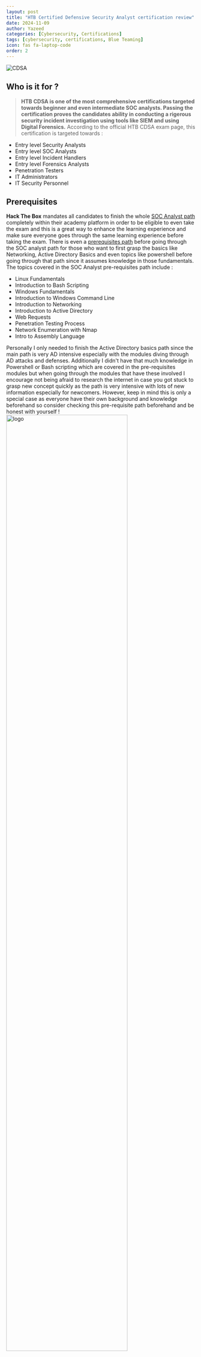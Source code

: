 ```yaml
---
layout: post
title: "HTB Certified Defensive Security Analyst certification review"
date: 2024-11-09
author: Yazeed
categories: [Cybersecurity, Certifications]
tags: [cybersecurity, certifications, Blue Teaming]
icon: fas fa-laptop-code
order: 2
---
```

<img src="/assets/img/HTB_CDSA.png" alt="CDSA">

## Who is it for ?
> **HTB CDSA is one of the most comprehensive certifications targeted towards beginner and even intermediate SOC analysts. Passing the certification proves the candidates ability in conducting a rigerous security incident investigation using tools like SIEM and using Digital Forensics.**
According to the official HTB CDSA exam page, this certification is targeted towards :
- Entry level Security Analysts
- Entry level SOC Analysts
- Entry level Incident Handlers
- Entry level Forensics Analysts
- Penetration Testers
- IT Administrators
- IT Security Personnel

## Prerequisites
**Hack The Box** mandates all candidates to finish the whole <a target="_blank" href="https://academy.hackthebox.com/path/preview/soc-analyst">SOC Analyst path</a> completely within their academy platform in order to be eligible to even take the exam and this is a great way to enhance the learning experience and make sure everyone goes through the same learning experience before taking the exam. There is even a <a href="https://academy.hackthebox.com/path/preview/soc-analyst-prerequisites" target="_blank">prerequisites path</a> before going through the SOC analyst path for those who want to first grasp the basics like Networking, Active Directory Basics and even topics like powershell before going through that path since it assumes knowledge in those fundamentals. The topics covered in the SOC Analyst pre-requisites path include :
- Linux Fundamentals
- Introduction to Bash Scripting
- Windows Fundamentals
- Introduction to Windows Command Line
- Introduction to Networking
- Introduction to Active Directory
- Web Requests
- Penetration Testing Process
- Network Enumeration with Nmap
- Intro to Assembly Language

Personally I only needed to finish the Active Directory basics path since the main path is very AD intensive especially with the modules diving through AD attacks and defenses. Additionally I didn't have that much knowledge in Powershell or Bash scripting which are covered in the pre-requisites modules but when going through the modules that have these involved I encourage not being afraid to research the internet in case you got stuck to grasp new concept quickly as the path is very intensive with lots of new information especially for newcomers. However, keep in mind this is only a special case as everyone have their own background and knowledge beforehand so consider checking this pre-requisite path beforehand and be honest with yourself !
<img src="/assets/img/logo.png" width="80%" alt="logo">

## Exam Prep ...
> <samp> Spoiler alert .... TAKE NOTES ! </samp>

I started going through the SOC Analyst path as someone who haven't done much blue teaming activities since this is my very first blue teaming certification. The path took me roughly about 7 months to finish due to being busy with college and internships but I'd say it's possible to finish in roughly 3 months if anyone dedicates about 20 hours per week consistently. Most important part is writing precise notes so you can come back to later even if its months after. I personally used **Notion** for note taking and I heavily recommend it. 

The main path covers the following topics :
- Incident Handling Process
- Security Monitoring & SIEM Fundamentals
- Windows Event Logs & Finding Evil
- Introduction to Threat Hunting & Hunting With Elastic
- Understanding Log Sources & Investigating with Splunk
- Windows Attacks & Defense
- Intro to Network Traffic Analysis
- Intermediate Network Traffic Analysis
- Working with IDS/IPS
- Introduction to Malware Analysis
- JavaScript Deobfuscation
- YARA & Sigma for SOC Analysts
- Introduction to Digital Forensics
- Detecting Windows Attacks with Splunk
- Security Incident Reporting

A lot of people will find the path overwhelming due to the vast amount of topics covered but I encourage not rushing it and taking it slowly to help let the knowledge sink in. The path will teach you a great deal of skills that will make you a qualified and an attractive SOC analyst for the different enterprises. You will learn how to sift through the security logs and identify attack patterns using SIEMs like Splunk and Elastic, in addition to vital skills like Threat Hunting, DFIR, Malware Analysis, utilizing YARA and Sigma detection rules (I love this module!), dealing with IDS and IPS and most importantly how to compose a professional security incident report. Keep in mind the path encourages researching and thinking out of the box as all the labs given must be solved and a lot will make you actually think twice! Overall it's a very rewarding experience and the feeling if nailing the whole path exercises and labs is worth the grind.

> I did and passed the **eJPTv2** exam before taking this certfication and let me tell you if you want to have a great advantage I heavily advise having some good red teaming background as the whole path talks about detecting and responding to attacks. So that red teaming and pentesting knowledge will help give you some great perspective and insight about what's going on when reading those logs.

After you are done with the whole path you will be eligible to buy an exam voucher and attempt the exam. That's where your notes will now come on your favour. Make sure to re-read these notes and grasp all the concepts especially with the topics you find yourself weak in. Blindly doing the labs again for the topics you feel not so capable of is a great way to gain confidence and this will help you become fluent in the exam environment as you will immediately know what to do once you are in. I also encourage solving a bunch of Sherlocks especially the SOC and DFIR ones. I personally did the following Sherlocks :
- Noxious (SOC-Very Easy)
- Brutus (DFIR-Very Easy)
- Meerkat (SOC-Easy)
- RogueOne (DFIR-Easy)
- Logjammer (DFIR-Easy)
- Heartbreaker (DFIR-Medium)
- APTNightmare (DFIR-Medium)

A lot of the Sherlocks will feel out of topic and covering new concept but they will help give you that think out of the box mindset which is very important in the exam environment. 
Additionally, doing <a href="https://bots.splunk.com/login?redirect=/event/3oQ7sqI5bajOCP43o0svqT/detail" target="_blank">**Splunk BOTS**</a> really helped me test my skills in performing a full investigation with Splunk and that makes it a great test after you are done with the path. Just make sure to do it fully and blindly without reading any writeups. All of this practise will pay off at the exam. 


## Pricing
The <a target="_blank" href="https://academy.hackthebox.com/path/preview/soc-analyst">SOC Analyst path</a> is available at HTB Academy platform and fortunately there are multiple afforable subscription models for different users. I used their student subscription which is only **$8** per months if you have a .edu email. This will give you access to all the modules in the SOC Analyst path, the pre-requisites path and even access to all their main certifications paths (CPTS, CBBH and CDSA). 

<img src="/assets/img/Pricing.png" alt="pricing">

If you don't have a .edu email fortunately there are some other affordable subscriptions like the **Platinum** sub which costs around **$68** and gives you 1000 cubes enough to cover and unlock most of the modules in the path. The whole path costs around 1220 cubes so a single **Platinum** subscription (**$68**) and an additional **Silver** Subscription (**$18**) will be enough to unlock the whole path.
> You will get additional more cubes after you finish each module completely.

The exam voucher costs around **$210** so overall the certification will cost you around **$296** which is much more affordable than other blue teaming certifications like **Blue Team level 1** (**$485**) and **Cyberdefenders CCD** (**$800**). HTB CDSA is also very comprehensive and is on par with CCD in terms of difficulty, making it a big bang for your buck !

## Exam Experience
I never really felt fully prepared for the exam even after going through all the previously mentioned prep steps. However, I eventually had the courage to just press that Start Exam button and get my hands dirty since a lot of people told me that finishing the whole path alone even without doing sherlocks or additional 3rd party prep material makes you fully qualified to pass the exam.

Upon starting the exam you will be provided with everything you need to pass including the letter of engagement as well as the exam lab environment. You will have the choice to either use the Pwnbox or using the exam VPN to access the lab. I personally found the VPN ideal as I can just connect directly using my own machine.

<img src="/assets/img/Exam Objectives.png" alt="pricing">
According to the <a href="https://docs.sysreptor.com" target="_blank">sysreptor</a> exam report template there will be 2 incidents for the exam. The first one includes 20 flags in which only 17 are required. For both the first and the second incident you are required to compose a commercial grade exam report which meticulously documents all the investigation steps and conclusions for both incidents.

I highly encourage taking **screenshots** of everything important you observe at the exam environment and write all commands or SIEM queries you used for any step that ultimately led or helped getting a certain flag (as outlined in the sysreptor Exam Objectives). This will make the report writing step a lot more manageable and less stressful as it saved a ton of time. 

With all that being said I was able to get all the flags on my 3rd exam day and this gave me a confidence boost to start composing the report. Sysreptor was a life saver during this phase as it made report writing a lot easier and straight forward. After composing a decent report draft for incident 1 all that's left is to through incident 2 and finish my report. I had to use the full 7 days to make sure I covered everything for both incidents in my report and that was in continuous reference to the security incident report sample found in the **Security Incident Reporting** module.

After submitting my report it took less than 20 business days for me to get my results as promised by their conditions. I finally got an email congratulating me on passing the CDSA exam and it felt so good to conclude my 7 months exam prep journey with a pass !
<img src="/assets/img/CDSA Certified.png" width="80%" alt="CDSA Certified">
Overall, I highly recommend anyone who's looking into becoming a SOC analyst or even just getting better at SOC operations to get that certification. It's highly practical, very comprehensive and like most Hack The Box content reflects their well tailored, well crafted and high quality content.